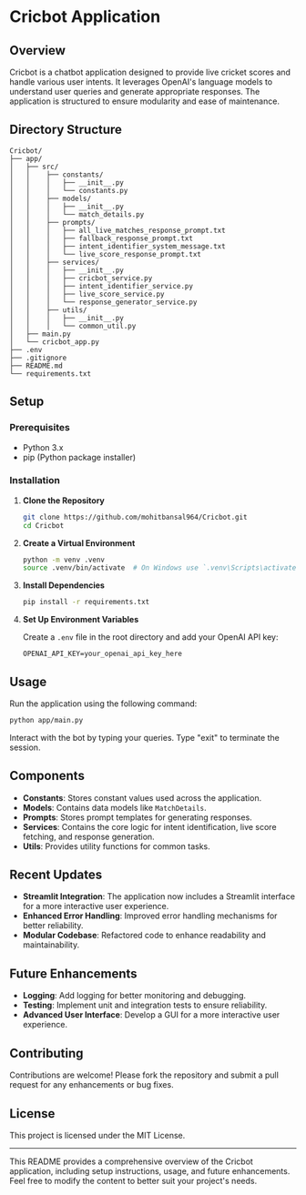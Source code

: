 # Cricbot Application

## Overview

Cricbot is a chatbot application designed to provide live cricket scores and handle various user intents. It leverages OpenAI's language models to understand user queries and generate appropriate responses. The application is structured to ensure modularity and ease of maintenance.

## Directory Structure

```
Cricbot/
├── app/
│   ├── src/
│   │    ├── constants/
│   │    │   ├── __init__.py
│   │    │   └── constants.py
│   │    ├── models/
│   │    │   ├── __init__.py
│   │    │   └── match_details.py
│   │    ├── prompts/
│   │    │   ├── all_live_matches_response_prompt.txt
│   │    │   ├── fallback_response_prompt.txt
│   │    │   ├── intent_identifier_system_message.txt
│   │    │   └── live_score_response_prompt.txt
│   │    ├── services/
│   │    │   ├── __init__.py
│   │    │   ├── cricbot_service.py
│   │    │   ├── intent_identifier_service.py
│   │    │   ├── live_score_service.py
│   │    │   └── response_generator_service.py
│   │    ├── utils/
│   │    │   ├── __init__.py
│   │    │   └── common_util.py
│   ├── main.py
│   └── cricbot_app.py
├── .env
├── .gitignore
├── README.md
└── requirements.txt
```

## Setup

### Prerequisites

- Python 3.x
- pip (Python package installer)

### Installation

1. **Clone the Repository**

   ```bash
   git clone https://github.com/mohitbansal964/Cricbot.git
   cd Cricbot
   ```

2. **Create a Virtual Environment**

   ```bash
   python -m venv .venv
   source .venv/bin/activate  # On Windows use `.venv\Scripts\activate`
   ```

3. **Install Dependencies**

   ```bash
   pip install -r requirements.txt
   ```

4. **Set Up Environment Variables**

   Create a `.env` file in the root directory and add your OpenAI API key:

   ```
   OPENAI_API_KEY=your_openai_api_key_here
   ```

## Usage

Run the application using the following command:

```bash
python app/main.py
```

Interact with the bot by typing your queries. Type "exit" to terminate the session.

## Components

- **Constants**: Stores constant values used across the application.
- **Models**: Contains data models like `MatchDetails`.
- **Prompts**: Stores prompt templates for generating responses.
- **Services**: Contains the core logic for intent identification, live score fetching, and response generation.
- **Utils**: Provides utility functions for common tasks.

## Recent Updates

- **Streamlit Integration**: The application now includes a Streamlit interface for a more interactive user experience.
- **Enhanced Error Handling**: Improved error handling mechanisms for better reliability.
- **Modular Codebase**: Refactored code to enhance readability and maintainability.

## Future Enhancements

- **Logging**: Add logging for better monitoring and debugging.
- **Testing**: Implement unit and integration tests to ensure reliability.
- **Advanced User Interface**: Develop a GUI for a more interactive user experience.

## Contributing

Contributions are welcome! Please fork the repository and submit a pull request for any enhancements or bug fixes.

## License

This project is licensed under the MIT License.

---

This README provides a comprehensive overview of the Cricbot application, including setup instructions, usage, and future enhancements. Feel free to modify the content to better suit your project's needs.